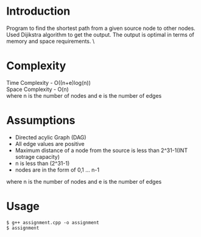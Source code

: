 # Introduction
Program to find the shortest path from a given source node to other nodes. \
Used Dijikstra algorithm to get the output. The output is optimal in terms of memory and space requirements. \
# Complexity
Time Complexity - O((n+e)log(n)) \
Space Complexity - O(n) \
where n is the number of nodes and e is the number of edges

# Assumptions
 - Directed acylic Graph (DAG)
 - All edge values are positive
 - Maximum distance of a node from the source is less than 2^31-1(INT sotrage capacity)
 - n is less than (2^31-1)
 - nodes are in the form of 0,1 ... n-1

where n is the number of nodes and e is the number of edges 

# Usage
```
$ g++ assignment.cpp -o assignment
$ assignment
```
